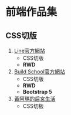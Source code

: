 # 前端作品集
## CSS切版
1. [Line官方網站](https://chilinglee.github.io/hw4RWDLineWeb.html) 
      - CSS切版
      - **RWD** 
2. [Build School官方網站](https://chilinglee.github.io/hw5BuildSchool_bs5.html)
     - CSS切版
     - **RWD** 
     - **Bootstrap 5**
3. [黃阿瑪的后宮生活](https://chilinglee.github.io/hw1funmecats.html)
      - CSS切板
